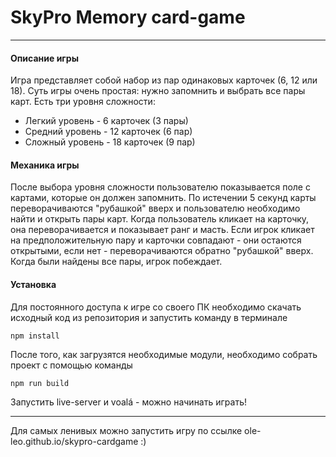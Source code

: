 # SkyPro Memory сard-game

---

#### Описание игры

Игра представляет собой набор из пар одинаковых карточек (6, 12 или 18). Суть игры очень простая: нужно запомнить и выбрать все пары карт.
Есть три уровня сложности:

- Легкий уровень - 6 карточек (3 пары)
- Средний уровень - 12 карточек (6 пар)
- Сложный уровень - 18 карточек (9 пар)

#### Механика игры

После выбора уровня сложности пользователю показывается поле с картами, которые он должен запомнить.
По истечении 5 секунд карты переворачиваются "рубашкой" вверх и пользователю необходимо найти и открыть пары карт.
Когда пользователь кликает на карточку, она переворачивается и показывает ранг и масть. Если игрок кликает на предположительную пару и карточки совпадают - они остаются открытыми, если нет - переворачиваются обратно "рубашкой" вверх.
Когда были найдены все пары, игрок побеждает.

#### Установка

Для постоянного доступа к игре со своего ПК необходимо скачать исходный код из репозитория и запустить команду в терминале

```
npm install
```

После того, как загрузятся необходимые модули, необходимо собрать проект с помощью команды

```
npm run build
```

Запустить live-server и voalá - можно начинать играть!

---

Для самых ленивых можно запустить игру по ссылке ole-leo.github.io/skypro-cardgame :)

